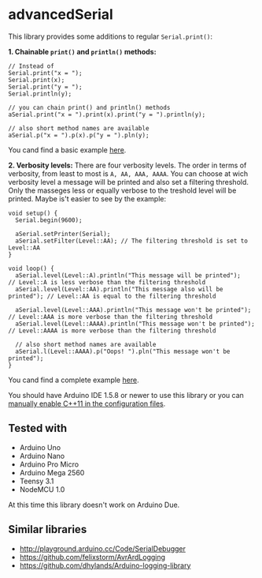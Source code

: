 # advancedSerial

This library provides some additions to regular `Serial.print()`:

**1. Chainable `print()` and `println()` methods:**

```Arduino
// Instead of
Serial.print("x = ");
Serial.print(x);
Serial.print("y = ");
Serial.println(y);

// you can chain print() and println() methods
aSerial.print("x = ").print(x).print("y = ").println(y);

// also short method names are available
aSerial.p("x = ").p(x).p("y = ").pln(y);
```
You cand find a basic example [here](https://github.com/klenov/advancedSerial/blob/master/examples/Basic/Basic.ino).

**2. Verbosity levels:**
There are four verbosity levels. The order in terms of verbosity, from least to most is `A, AA, AAA, AAAA`. You can choose at wich verbosity level a message will be printed and also set a filtering threshold. Only the masseges less or equally verbose to the treshold level will be printed. 
Maybe is't easier to see by the example:
```Arduino
void setup() {
  Serial.begin(9600);

  aSerial.setPrinter(Serial);
  aSerial.setFilter(Level::AA); // The filtering threshold is set to Level::AA
}

void loop() {
  aSerial.level(Level::A).println("This message will be printed");       // Level::A is less verbose than the filtering threshold
  aSerial.level(Level::AA).println("This message also will be printed"); // Level::AA is equal to the filtering threshold
  
  aSerial.level(Level::AAA).println("This message won't be printed");    // Level::AAA is more verbose than the filtering threshold
  aSerial.level(Level::AAAA).println("This message won't be printed");   // Level::AAAA is more verbose than the filtering threshold
  
  // also short method names are available
  aSerial.l(Level::AAAA).p("Oops! ").pln("This message won't be printed");
}
```
You cand find a complete example [here](https://github.com/klenov/advancedSerial/blob/master/examples/Advanced/Advanced.ino).

You should have Arduino IDE 1.5.8 or newer to use this library or you can [manually enable C++11 in the configuration files](https://arduino.land/FAQ/content/2/49/en/can-c11-be-used-with-arduino.html).

## Tested with
* Arduino Uno
* Arduino Nano
* Arduino Pro Micro
* Arduino Mega 2560
* Teensy 3.1
* NodeMCU 1.0

At this time this library doesn't work on Arduino Due.

## Similar libraries
* http://playground.arduino.cc/Code/SerialDebugger
* https://github.com/felixstorm/AvrArdLogging
* https://github.com/dhylands/Arduino-logging-library



